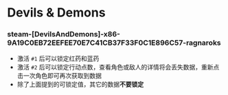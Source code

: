 # Devils & Demons

### steam-[DevilsAndDemons]-x86-9A19C0EB72EEFEE70E7C41CB37F33F0C1E896C57-ragnaroks
- 激活 `#1` 后可以锁定红药和蓝药
- 激活 `#2` 后可以锁定行动点数，查看角色或敌人的详情将会丢失数据，重新点击一次角色即可再次获取到数据
- 除了上面提到的可锁定值，其它的数据**不要锁定**
